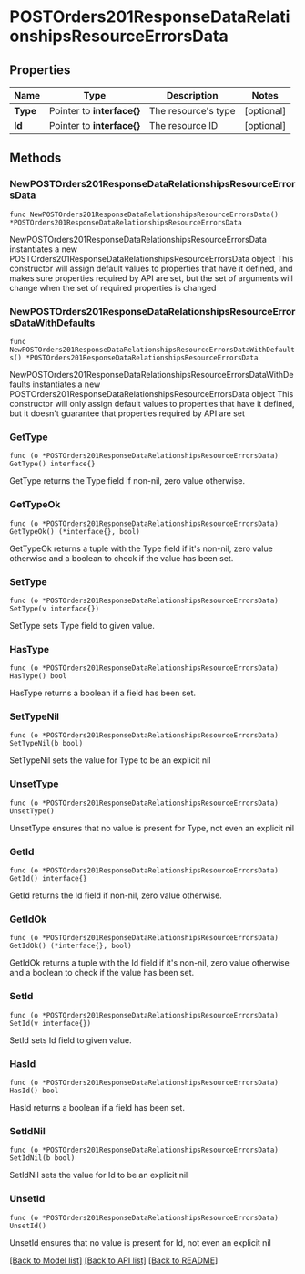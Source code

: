 # POSTOrders201ResponseDataRelationshipsResourceErrorsData

## Properties

Name | Type | Description | Notes
------------ | ------------- | ------------- | -------------
**Type** | Pointer to **interface{}** | The resource&#39;s type | [optional] 
**Id** | Pointer to **interface{}** | The resource ID | [optional] 

## Methods

### NewPOSTOrders201ResponseDataRelationshipsResourceErrorsData

`func NewPOSTOrders201ResponseDataRelationshipsResourceErrorsData() *POSTOrders201ResponseDataRelationshipsResourceErrorsData`

NewPOSTOrders201ResponseDataRelationshipsResourceErrorsData instantiates a new POSTOrders201ResponseDataRelationshipsResourceErrorsData object
This constructor will assign default values to properties that have it defined,
and makes sure properties required by API are set, but the set of arguments
will change when the set of required properties is changed

### NewPOSTOrders201ResponseDataRelationshipsResourceErrorsDataWithDefaults

`func NewPOSTOrders201ResponseDataRelationshipsResourceErrorsDataWithDefaults() *POSTOrders201ResponseDataRelationshipsResourceErrorsData`

NewPOSTOrders201ResponseDataRelationshipsResourceErrorsDataWithDefaults instantiates a new POSTOrders201ResponseDataRelationshipsResourceErrorsData object
This constructor will only assign default values to properties that have it defined,
but it doesn't guarantee that properties required by API are set

### GetType

`func (o *POSTOrders201ResponseDataRelationshipsResourceErrorsData) GetType() interface{}`

GetType returns the Type field if non-nil, zero value otherwise.

### GetTypeOk

`func (o *POSTOrders201ResponseDataRelationshipsResourceErrorsData) GetTypeOk() (*interface{}, bool)`

GetTypeOk returns a tuple with the Type field if it's non-nil, zero value otherwise
and a boolean to check if the value has been set.

### SetType

`func (o *POSTOrders201ResponseDataRelationshipsResourceErrorsData) SetType(v interface{})`

SetType sets Type field to given value.

### HasType

`func (o *POSTOrders201ResponseDataRelationshipsResourceErrorsData) HasType() bool`

HasType returns a boolean if a field has been set.

### SetTypeNil

`func (o *POSTOrders201ResponseDataRelationshipsResourceErrorsData) SetTypeNil(b bool)`

 SetTypeNil sets the value for Type to be an explicit nil

### UnsetType
`func (o *POSTOrders201ResponseDataRelationshipsResourceErrorsData) UnsetType()`

UnsetType ensures that no value is present for Type, not even an explicit nil
### GetId

`func (o *POSTOrders201ResponseDataRelationshipsResourceErrorsData) GetId() interface{}`

GetId returns the Id field if non-nil, zero value otherwise.

### GetIdOk

`func (o *POSTOrders201ResponseDataRelationshipsResourceErrorsData) GetIdOk() (*interface{}, bool)`

GetIdOk returns a tuple with the Id field if it's non-nil, zero value otherwise
and a boolean to check if the value has been set.

### SetId

`func (o *POSTOrders201ResponseDataRelationshipsResourceErrorsData) SetId(v interface{})`

SetId sets Id field to given value.

### HasId

`func (o *POSTOrders201ResponseDataRelationshipsResourceErrorsData) HasId() bool`

HasId returns a boolean if a field has been set.

### SetIdNil

`func (o *POSTOrders201ResponseDataRelationshipsResourceErrorsData) SetIdNil(b bool)`

 SetIdNil sets the value for Id to be an explicit nil

### UnsetId
`func (o *POSTOrders201ResponseDataRelationshipsResourceErrorsData) UnsetId()`

UnsetId ensures that no value is present for Id, not even an explicit nil

[[Back to Model list]](../README.md#documentation-for-models) [[Back to API list]](../README.md#documentation-for-api-endpoints) [[Back to README]](../README.md)


